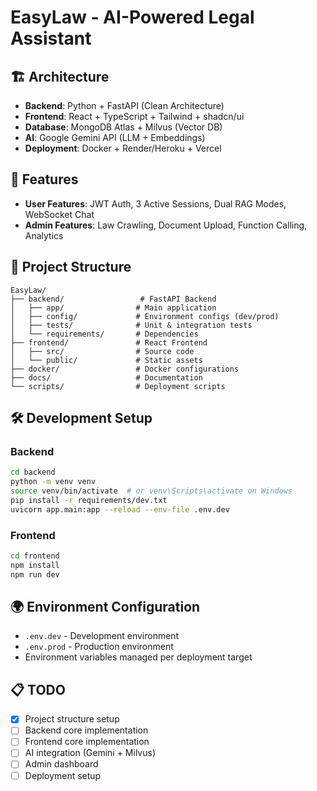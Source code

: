 # EasyLaw - AI-Powered Legal Assistant

## 🏗️ Architecture
- **Backend**: Python + FastAPI (Clean Architecture)
- **Frontend**: React + TypeScript + Tailwind + shadcn/ui
- **Database**: MongoDB Atlas + Milvus (Vector DB)
- **AI**: Google Gemini API (LLM + Embeddings)
- **Deployment**: Docker + Render/Heroku + Vercel

## 🚀 Features
- **User Features**: JWT Auth, 3 Active Sessions, Dual RAG Modes, WebSocket Chat
- **Admin Features**: Law Crawling, Document Upload, Function Calling, Analytics

## 📁 Project Structure
```
EasyLaw/
├── backend/                 # FastAPI Backend
│   ├── app/                # Main application
│   ├── config/             # Environment configs (dev/prod)
│   ├── tests/              # Unit & integration tests
│   └── requirements/       # Dependencies
├── frontend/               # React Frontend
│   ├── src/                # Source code
│   └── public/             # Static assets
├── docker/                 # Docker configurations
├── docs/                   # Documentation
└── scripts/                # Deployment scripts
```

## 🛠️ Development Setup

### Backend
```bash
cd backend
python -m venv venv
source venv/bin/activate  # or venv\Scripts\activate on Windows
pip install -r requirements/dev.txt
uvicorn app.main:app --reload --env-file .env.dev
```

### Frontend
```bash
cd frontend
npm install
npm run dev
```

## 🌍 Environment Configuration
- `.env.dev` - Development environment
- `.env.prod` - Production environment
- Environment variables managed per deployment target

## 📋 TODO
- [x] Project structure setup
- [ ] Backend core implementation
- [ ] Frontend core implementation
- [ ] AI integration (Gemini + Milvus)
- [ ] Admin dashboard
- [ ] Deployment setup
